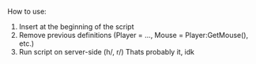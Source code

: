 How to use:
1. Insert at the beginning of the script
2. Remove previous definitions (Player = ..., Mouse = Player:GetMouse(), etc.)
3. Run script on server-side (h/, r/)
Thats probably it, idk
